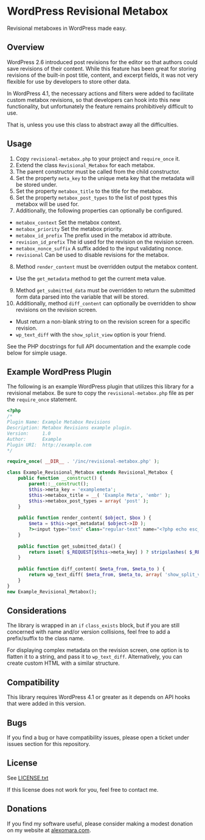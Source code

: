 # WordPress Revisional Metabox

Revisional metaboxes in WordPress made easy.


## Overview

WordPress 2.6 introduced post revisions for the editor so that authors could save revisions of their content. While this feature has been great for storing revisions of the built-in post title, content, and excerpt fields, it was not very flexible for use by developers to store other data.

In WordPress 4.1, the necessary actions and filters were added to facilitate custom metabox revisions, so that developers can hook into this new functionality, but unfortunately the feature remains prohibitively difficult to use.

That is, unless you use this class to abstract away all the difficulties.


## Usage

1. Copy `revisional-metabox.php` to your project and `require_once` it.
2. Extend the class `Revisional_Metabox` for each metabox.
3. The parent constructor must be called from the child constructor.
4. Set the property `meta_key` to the unique meta key that the metadata will be stored under.
5. Set the property `metabox_title` to the title for the metabox. 
6. Set the property `metabox_post_types` to the list of post types this metabox will be used for.
7. Additionally, the following properties can optionally be configured.
  - `metabox_context` Set the metabox context.
  - `metabox_priority` Set the metabox priority.
  - `metabox_id_prefix` The prefix used in the metabox id attribute.
  - `revision_id_prefix` The id used for the revision on the revision screen.
  - `metabox_nonce_suffix` A suffix added to the input validating nonce.
  - `revisional` Can be used to disable revisions for the metabox.
8. Method `render_content` must be overridden output the metabox content.
  - Use the `get_metadata` method to get the current meta value.
9. Method `get_submitted_data` must be overridden to return the submitted form data parsed into the variable that will be stored.
10. Additionally, method `diff_content` can optionally be overridden to show revisions on the revision screen.
  - Must return a non-blank string to on the revision screen for a specific revision.
  - `wp_text_diff` with the `show_split_view` option is your friend.

See the PHP docstrings for full API documentation and the example code below for simple usage.


## Example WordPress Plugin

The following is an example WordPress plugin that utilizes this library for a revisional metabox. Be sure to copy the `revisional-metabox.php` file as per the `require_once` statement.

```php
<?php
/*
Plugin Name: Example Metabox Revisions
Description: Metabox Revisions example plugin.
Version:     1.0
Author:      Example
Plugin URI:  http://example.com
*/

require_once( __DIR__ . '/inc/revisional-metabox.php' );

class Example_Revisional_Metabox extends Revisional_Metabox {
	public function __construct() {
		parent::__construct();
		$this->meta_key = 'examplemeta';
		$this->metabox_title = __( 'Example Meta', 'embr' );
		$this->metabox_post_types = array( 'post' );
	}
	
	public function render_content( $object, $box ) {
		$meta = $this->get_metadata( $object->ID );
		?><input type="text" class="regular-text" name="<?php echo esc_attr( $this->meta_key ); ?>" value="<?php echo esc_attr( $meta ); ?>" /><?php
	}
	
	public function get_submitted_data() {
		return isset( $_REQUEST[$this->meta_key] ) ? stripslashes( $_REQUEST[$this->meta_key] ) : null;
	}
	
	public function diff_content( $meta_from, $meta_to ) {
		return wp_text_diff( $meta_from, $meta_to, array( 'show_split_view' => true ) );
	}
}
new Example_Revisional_Metabox();
```


## Considerations

The library is wrapped in an `if` `class_exists` block, but if you are still concerned with name and/or version collisions, feel free to add a prefix/suffix to the class name.

For displaying complex metadata on the revision screen, one option is to flatten it to a string, and pass it to `wp_text_diff`. Alternatively, you can create custom HTML with a similar structure.


## Compatibility

This library requires WordPress 4.1 or greater as it depends on API hooks that were added in this version.


## Bugs

If you find a bug or have compatibility issues, please open a ticket under issues section for this repository.


## License

See [LICENSE.txt](LICENSE.txt)

If this license does not work for you, feel free to contact me.


## Donations

If you find my software useful, please consider making a modest donation on my website at [alexomara.com](http://alexomara.com).
